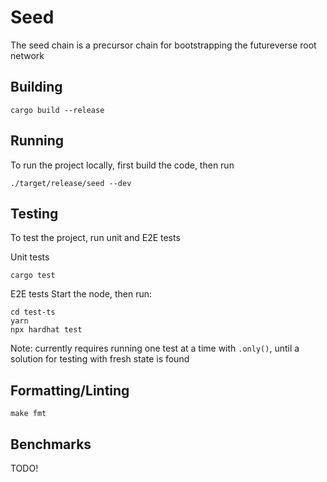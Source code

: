 # Seed

The seed chain is a precursor chain for bootstrapping the futureverse root network

## Building
```
cargo build --release
```

## Running
To run the project locally, first build the code, then run
```shell
./target/release/seed --dev
```

## Testing
To test the project, run unit and E2E tests

Unit tests
```shell 
cargo test
```
E2E tests
Start the node, then run:

```shell
cd test-ts
yarn
npx hardhat test
```
Note: currently requires running one test at a time with `.only()`, until a solution for testing with fresh state is found


## Formatting/Linting
```
make fmt
```
## Benchmarks
TODO!
